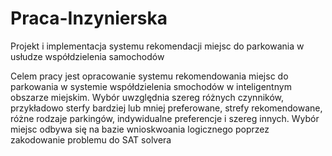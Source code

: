 # Praca-Inzynierska

Projekt i implementacja systemu rekomendacji miejsc do parkowania w usłudze współdzielenia samochodów


Celem pracy jest opracowanie systemu rekomendowania miejsc do parkowania w systemie współdzielenia smochodów w inteligentnym obszarze miejskim. Wybór uwzględnia szereg różnych czynników, przykładowo sterfy bardziej lub mniej preferowane, strefy rekomendowane, różne rodzaje parkingów, indywidualne preferencje i szereg innych. Wybór miejsc odbywa się na bazie wnioskwoania logicznego poprzez zakodowanie problemu do SAT solvera